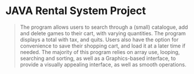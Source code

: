 # JAVA Rental System Project

>The program allows users to search through a (small) catalogue, add and delete games to their cart, with varying quantities. The program displays a total with tax, and quits. Users also have the option for convenience to save their shopping cart,
and load it at a later time if needed. The majority of this program relies on array use, looping, searching and sorting, as well as a Graphics-based interface, to provide a visually appealing interface, as well as smooth operations. 



